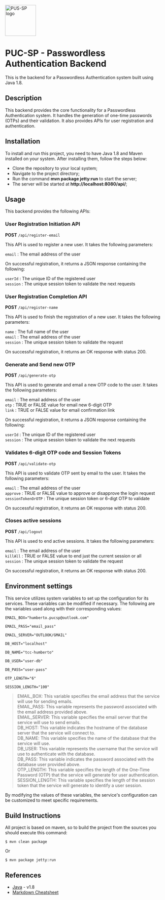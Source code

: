 <a href="https://www.pucsp.br/home"><img alt="PUS-SP logo" src="https://www5.pucsp.br/paginainicial/images/brasao-pucsp-black.png" height="100" /></a>

# PUC-SP - Passwordless Authentication Backend

This is the backend for a Passwordless Authentication system built using Java 1.8.

## Description
This backend provides the core functionality for a Passwordless Authentication system. It handles the generation of one-time passwords (OTPs) and their validation. It also provides APIs for user registration and authentication.

## Installation
To install and run this project, you need to have Java 1.8 and Maven installed on your system. After installing them, follow the steps below:

- Clone the repository to your local system;
- Navigate to the project directory;
- Run the command **mvn package jetty:run** to start the server;
- The server will be started at **http://localhost:8080/api/**;

## Usage
This backend provides the following APIs:

### User Registration Initiation API
**POST** ```/api/register-email```

This API is used to register a new user. It takes the following parameters:

```email``` : The email address of the user

On successful registration, it returns a JSON response containing the following:

```userId``` : The unique ID of the registered user<br>
```session``` : The unique session token to validate the next requests

### User Registration Completion API
**POST** ```/api/register-name```

This API is used to finish the registration of a new user. It takes the following parameters:

```name``` : The full name of the user<br>
```email``` : The email address of the user<br>
```session``` : The unique session token to validate the request

On successful registration, it returns an OK response with status 200.

### Generate and Send new OTP
**POST** ```/api/generate-otp```

This API is used to generate and email a new OTP code to the user. It takes the following parameters:

```email``` : The email address of the user<br>
```otp``` : TRUE or FALSE value for email new 6-digit OTP<br>
```link``` : TRUE or FALSE value for email confirmation link

On successful registration, it returns a JSON response containing the following:

```userId``` : The unique ID of the registered user<br>
```session``` : The unique session token to validate the next requests

### Validates 6-digit OTP code and Session Tokens
**POST** ```/api/validate-otp```

This API is used to validate OTP sent by email to the user. It takes the following parameters:

```email``` : The email address of the user<br>
```approve``` : TRUE or FALSE value to approve or disapprove the login request<br>
```sessionTokenOrOTP``` : The unique session token or 6-digt OTP to validate

On successful registration, it returns an OK response with status 200.

### Closes active sessions
**POST** ```/api/logout```

This API is used to end active sessions. It takes the following parameters:

```email``` : The email address of the user<br>
```killAll``` : TRUE or FALSE value to end just the current session or all<br>
```session``` : The unique session token to validate the request

On successful registration, it returns an OK response with status 200.

## Environment settings
This service utilizes system variables to set up the configuration for its services. These variables can be modified if necessary. The following are the variables used along with their corresponding values:

~~~
EMAIL_BOX="humberto.pucsp@outlook.com"

EMAIL_PASS="email_pass"

EMAIL_SERVER="OUTLOOK/GMAIL"

DB_HOST="localhost"

DB_NAME="tcc-humberto"

DB_USER="user-db"

DB_PASS="user-pass"

OTP_LENGTH="6"

SESSION_LENGTH="100"
~~~

> EMAIL_BOX: This variable specifies the email address that the service will use for sending emails.<br>
> EMAIL_PASS: This variable represents the password associated with the email address provided above.<br>
> EMAIL_SERVER: This variable specifies the email server that the service will use to send emails.<br>
> DB_HOST: This variable indicates the hostname of the database server that the service will connect to.<br>
> DB_NAME: This variable specifies the name of the database that the service will use.<br>
> DB_USER: This variable represents the username that the service will use to authenticate with the database.<br>
> DB_PASS: This variable indicates the password associated with the database user provided above.<br>
> OTP_LENGTH: This variable specifies the length of the One-Time Password (OTP) that the service will generate for user authentication.<br>
> SESSION_LENGTH: This variable specifies the length of the session token that the service will generate to identify a user session.

By modifying the values of these variables, the service's configuration can be customized to meet specific requirements.

## Build Instructions

All project is based on maven, so to build the project from the sources you should execute this command:

```shell
$ mvn clean package
```

Or
```shell
$ mvn package jetty:run
```

## References
* [Java](https://www.java.com/) - v1.8
* [Markdown Cheatsheet](https://github.com/adam-p/markdown-here/wiki/Markdown-Cheatsheet)
